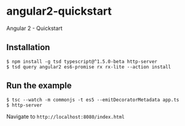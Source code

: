 # angular2-quickstart
Angular 2 - Quickstart

## Installation

    $ npm install -g tsd typescript@^1.5.0-beta http-server
    $ tsd query angular2 es6-promise rx rx-lite --action install

## Run the example

    $ tsc --watch -m commonjs -t es5 --emitDecoratorMetadata app.ts
    $ http-server

Navigate to `http://localhost:8080/index.html`

